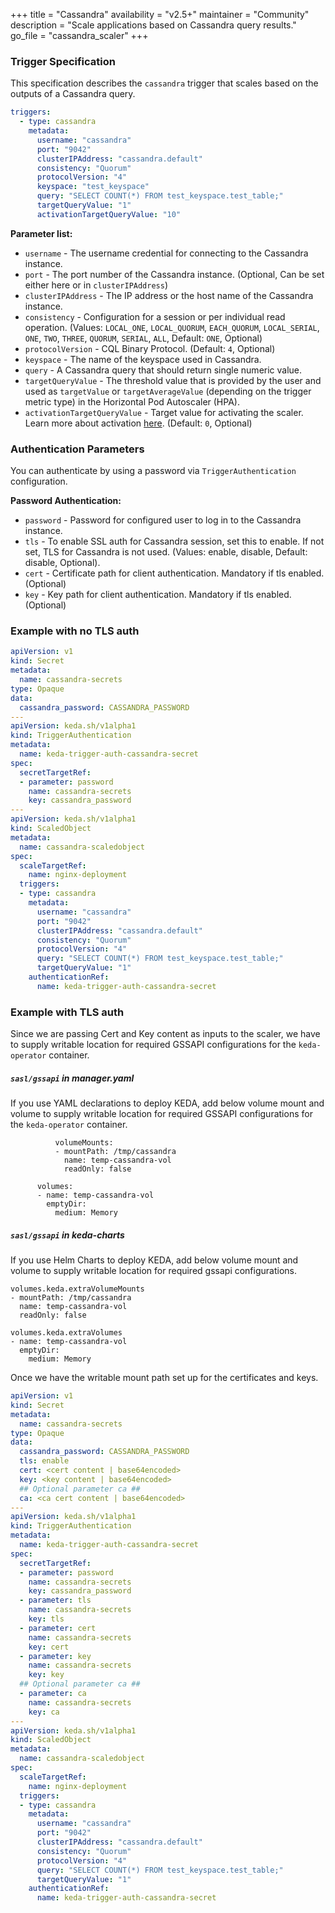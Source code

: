 +++
title = "Cassandra"
availability = "v2.5+"
maintainer = "Community"
description = "Scale applications based on Cassandra query results."
go_file = "cassandra_scaler"
+++

### Trigger Specification

This specification describes the `cassandra` trigger that scales based on the outputs of a Cassandra query.

```yaml
triggers:
  - type: cassandra
    metadata:
      username: "cassandra"
      port: "9042"
      clusterIPAddress: "cassandra.default"
      consistency: "Quorum"
      protocolVersion: "4"
      keyspace: "test_keyspace"
      query: "SELECT COUNT(*) FROM test_keyspace.test_table;"
      targetQueryValue: "1"
      activationTargetQueryValue: "10"
```

**Parameter list:**

- `username` - The username credential for connecting to the Cassandra instance.
- `port` - The port number of the Cassandra instance. (Optional, Can be set either here or in `clusterIPAddress`)
- `clusterIPAddress` - The IP address or the host name of the Cassandra instance.
- `consistency` - Configuration for a session or per individual read operation. (Values: `LOCAL_ONE`, `LOCAL_QUORUM`, `EACH_QUORUM`, `LOCAL_SERIAL`, `ONE`, `TWO`, `THREE`, `QUORUM`, `SERIAL`, `ALL`, Default: `ONE`, Optional)
- `protocolVersion` - CQL Binary Protocol. (Default: `4`, Optional)
- `keyspace` - The name of the keyspace used in Cassandra.
- `query` - A Cassandra query that should return single numeric value.
- `targetQueryValue` - The threshold value that is provided by the user and used as `targetValue` or `targetAverageValue` (depending on the trigger metric type) in the Horizontal Pod Autoscaler (HPA).
- `activationTargetQueryValue` - Target value for activating the scaler. Learn more about activation [here](./../concepts/scaling-deployments.md#activating-and-scaling-thresholds). (Default: `0`, Optional)

### Authentication Parameters

You can authenticate by using a password via `TriggerAuthentication` configuration.

**Password Authentication:**

- `password` - Password for configured user to log in to the Cassandra instance.
- `tls` - To enable SSL auth for Cassandra session, set this to enable. If not set, TLS for Cassandra is not used. (Values: enable, disable, Default: disable, Optional).
- `cert` - Certificate path for client authentication. Mandatory if tls enabled. (Optional)
- `key` - Key path for client authentication. Mandatory if tls enabled. (Optional)

### Example with no TLS auth

```yaml
apiVersion: v1
kind: Secret
metadata:
  name: cassandra-secrets
type: Opaque
data:
  cassandra_password: CASSANDRA_PASSWORD
---
apiVersion: keda.sh/v1alpha1
kind: TriggerAuthentication
metadata:
  name: keda-trigger-auth-cassandra-secret
spec:
  secretTargetRef:
  - parameter: password
    name: cassandra-secrets
    key: cassandra_password
---
apiVersion: keda.sh/v1alpha1
kind: ScaledObject
metadata:
  name: cassandra-scaledobject
spec:
  scaleTargetRef:
    name: nginx-deployment
  triggers:
  - type: cassandra
    metadata:
      username: "cassandra"
      port: "9042"
      clusterIPAddress: "cassandra.default"
      consistency: "Quorum"
      protocolVersion: "4"
      query: "SELECT COUNT(*) FROM test_keyspace.test_table;"
      targetQueryValue: "1"
    authenticationRef:
      name: keda-trigger-auth-cassandra-secret
```

### Example with TLS auth

Since we are passing Cert and Key content as inputs to the scaler, we have to supply writable location for required GSSAPI configurations for the `keda-operator` container. 

##### `sasl/gssapi` in manager.yaml

If you use YAML declarations to deploy KEDA, add below volume mount and volume to supply writable location for required GSSAPI configurations for the `keda-operator` container.

```
          volumeMounts:
          - mountPath: /tmp/cassandra
            name: temp-cassandra-vol
            readOnly: false

      volumes:
      - name: temp-cassandra-vol
        emptyDir:
          medium: Memory
```

##### `sasl/gssapi` in keda-charts

If you use Helm Charts to deploy KEDA, add below volume mount and volume to supply writable location for required gssapi configurations.

```
volumes.keda.extraVolumeMounts
- mountPath: /tmp/cassandra
  name: temp-cassandra-vol
  readOnly: false

volumes.keda.extraVolumes
- name: temp-cassandra-vol
  emptyDir:
    medium: Memory
```

Once we have the writable mount path set up for the certificates and keys.

```yaml
apiVersion: v1
kind: Secret
metadata:
  name: cassandra-secrets
type: Opaque
data:
  cassandra_password: CASSANDRA_PASSWORD
  tls: enable
  cert: <cert content | base64encoded>
  key: <key content | base64encoded>
  ## Optional parameter ca ##
  ca: <ca cert content | base64encoded>
---
apiVersion: keda.sh/v1alpha1
kind: TriggerAuthentication
metadata:
  name: keda-trigger-auth-cassandra-secret
spec:
  secretTargetRef:
  - parameter: password
    name: cassandra-secrets
    key: cassandra_password
  - parameter: tls
    name: cassandra-secrets
    key: tls
  - parameter: cert
    name: cassandra-secrets
    key: cert
  - parameter: key
    name: cassandra-secrets
    key: key
  ## Optional parameter ca ##
  - parameter: ca
    name: cassandra-secrets
    key: ca
---
apiVersion: keda.sh/v1alpha1
kind: ScaledObject
metadata:
  name: cassandra-scaledobject
spec:
  scaleTargetRef:
    name: nginx-deployment
  triggers:
  - type: cassandra
    metadata:
      username: "cassandra"
      port: "9042"
      clusterIPAddress: "cassandra.default"
      consistency: "Quorum"
      protocolVersion: "4"
      query: "SELECT COUNT(*) FROM test_keyspace.test_table;"
      targetQueryValue: "1"
    authenticationRef:
      name: keda-trigger-auth-cassandra-secret
```
